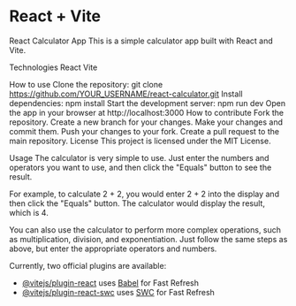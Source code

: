 # React + Vite

React Calculator App
This is a simple calculator app built with React and Vite.

Technologies
React
Vite

How to use
Clone the repository:
git clone https://github.com/YOUR_USERNAME/react-calculator.git
Install dependencies:
npm install
Start the development server:
npm run dev
Open the app in your browser at http://localhost:3000
How to contribute
Fork the repository.
Create a new branch for your changes.
Make your changes and commit them.
Push your changes to your fork.
Create a pull request to the main repository.
License
This project is licensed under the MIT License.

Usage
The calculator is very simple to use. Just enter the numbers and operators you want to use, and then click the "Equals" button to see the result.

For example, to calculate 2 + 2, you would enter 2 + 2 into the display and then click the "Equals" button. The calculator would display the result, which is 4.

You can also use the calculator to perform more complex operations, such as multiplication, division, and exponentiation. Just follow the same steps as above, but enter the appropriate operators and numbers.

Currently, two official plugins are available:

- [@vitejs/plugin-react](https://github.com/vitejs/vite-plugin-react/blob/main/packages/plugin-react/README.md) uses [Babel](https://babeljs.io/) for Fast Refresh
- [@vitejs/plugin-react-swc](https://github.com/vitejs/vite-plugin-react-swc) uses [SWC](https://swc.rs/) for Fast Refresh
